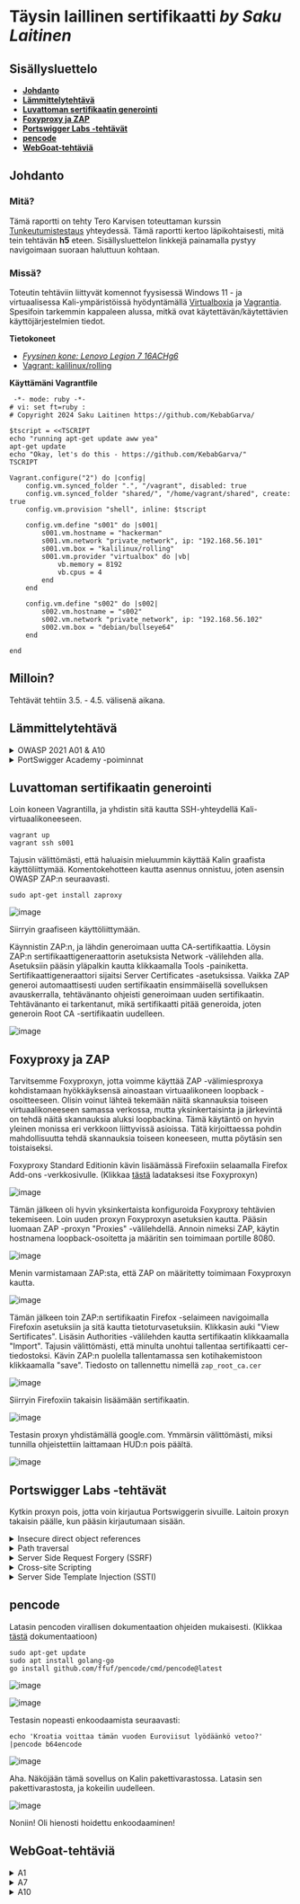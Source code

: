 # Täysin laillinen sertifikaatti _by Saku Laitinen_

## Sisällysluettelo

- **[Johdanto](https://github.com/KebabGarva/Tunkeutumistestaus2024-bgu248/edit/main/h5.md#johdanto)**
- **[Lämmittelytehtävä](https://github.com/KebabGarva/Tunkeutumistestaus2024-bgu248/blob/main/h5.md#Lämmittelytehtävä)**
- **[Luvattoman sertifikaatin generointi](https://github.com/KebabGarva/Tunkeutumistestaus2024-bgu248/blob/main/h5.md#luvattoman-sertifikaatin-generointi)**
- **[Foxyproxy ja ZAP](https://github.com/KebabGarva/Tunkeutumistestaus2024-bgu248/blob/main/h5.md#foxyproxy-ja-zap)**
- **[Portswigger Labs -tehtävät](https://github.com/KebabGarva/Tunkeutumistestaus2024-bgu248/blob/main/h5.md#Portswigger-Labs--tehtävät)**
- **[pencode](https://github.com/KebabGarva/Tunkeutumistestaus2024-bgu248/blob/main/h5.md#pencode)**
- **[WebGoat-tehtäviä](https://github.com/KebabGarva/Tunkeutumistestaus2024-bgu248/blob/main/h5.md#WebGoat-tehtäviä)**

## Johdanto

### Mitä?

Tämä raportti on tehty Tero Karvisen toteuttaman kurssin [Tunkeutumistestaus](https://terokarvinen.com/2024/eettinen-hakkerointi-2024/) yhteydessä.
Tämä raportti kertoo läpikohtaisesti, mitä tein tehtävän **h5** eteen.
Sisällysluettelon linkkejä painamalla pystyy navigoimaan suoraan haluttuun kohtaan.

### Missä?

Toteutin tehtäviin liittyvät komennot fyysisessä Windows 11 - ja virtuaalisessa Kali-ympäristöissä hyödyntämällä [Virtualboxia](https://www.virtualbox.org/) ja [Vagrantia](https://developer.hashicorp.com/vagrant).
Spesifoin tarkemmin kappaleen alussa, mitkä ovat käytettävän/käytettävien käyttöjärjestelmien tiedot. 

**Tietokoneet**

- [*Fyysinen kone: Lenovo Legion 7 16ACHg6*](https://nanoreview.net/en/laptop/lenovo-legion-7-2021-amd?m=c.1_g.3_r.3_s.3)
- [Vagrant: kalilinux/rolling](https://app.vagrantup.com/kalilinux/boxes/rolling)

**Käyttämäni Vagrantfile**

```
 -*- mode: ruby -*-
# vi: set ft=ruby :
# Copyright 2024 Saku Laitinen https://github.com/KebabGarva/

$tscript = <<TSCRIPT
echo "running apt-get update aww yea"
apt-get update
echo "Okay, let's do this - https://github.com/KebabGarva/"
TSCRIPT

Vagrant.configure("2") do |config|
	config.vm.synced_folder ".", "/vagrant", disabled: true
	config.vm.synced_folder "shared/", "/home/vagrant/shared", create: true
	config.vm.provision "shell", inline: $tscript

	config.vm.define "s001" do |s001|
		s001.vm.hostname = "hackerman"
		s001.vm.network "private_network", ip: "192.168.56.101"
		s001.vm.box = "kalilinux/rolling"
		s001.vm.provider "virtualbox" do |vb|
			vb.memory = 8192
			vb.cpus = 4
		end
	end

	config.vm.define "s002" do |s002|
		s002.vm.hostname = "s002"
		s002.vm.network "private_network", ip: "192.168.56.102"
		s002.vm.box = "debian/bullseye64"
	end
	
end
```



## Milloin?

Tehtävät tehtiin 3.5. - 4.5. välisenä aikana.

## Lämmittelytehtävä

<details>

<summary>OWASP 2021 A01 & A10</summary>

### A01: Broken Access Control

- Kulunvalvonnan haavoittuvuus, joka tyypillisesti johtaa luvattomaan tietojen luovuttamiseen, muuttamiseen tai tuhoamiseen.
- Konkreettiset esimerkit haavoittuvasta kulunvalvonnat ovat esimerkiksi
  - Järjestelmää hallinnoivien ominaisuuksien myöntäminen liian kevyin perustein
  - URL-osoitteen muokkaaminen tai API-pyyntöjä muokkaavan hyökkäyksen käyttäminen
  - toisen tilin katselu tai muokkaamisen salliminen hyödyntämällä annettua yksilöllistä tunnusta
  - POST-, PUT- ja DELELTE -käyttöoikeuksien puuttuminen API:sta
  - etuoikeuksien korottamista esittämällä olevan kirjautunut tai toimivan järjestelmänvalvojana
  - Metatietojen, kuten JWT (JSON Web Token) -käyttöoikeustunnisteen manipulointi .
  - CORS (Cross-origin resource sharing) virheellinen määrittäminen johtaa luvattomaan API-pääsyyn luottamattomista lähteistä.
  - pakottamalla sivun antamaan pääsyn sivulla todentamattomalla käyttäjällä
 
https://owasp.org/Top10/A01_2021-Broken_Access_Control/
  
### A10: Server-Side Request Forgery (SSRF)

- SSRF-virhe ilmaantuu silloin, kun verkkosovellus hakee etäresursseja todentamatta käyttäjän toimittamaa URL -osoitetta.
  - Hyökkääjä voi virhettä hyväksikäyttämällä pakottaa verkkosovelluksen palauttamaan tietoja yrityksen sisäverkosta viallisen internettiin yhdistetyn palvelimen kautta.
- Kyseistä haavoittuvuutta käyttävät hyökkäykset yleistyvät kovaa vauhtia johtuen pilvipalveluihin laajasta siirtymisestä ja verkkojen arkkitehtuurien monimutkaistumisesta.
- Esimerkiksi API:n osoitteen muokkaaminen localhostiin on tyypillinen tapa toteuttaa SSRF-hyökkäys.

https://owasp.org/Top10/A10_2021-Server-Side_Request_Forgery_%28SSRF%29/

</details>

<details>

<summary>PortSwigger Academy -poiminnat</summary>

### Insecure direct object references (IDOR)

- Yksinkertaisimmillaan hyökkääjä muokkaa URL-osoitetta niin, että hän pääsee suoraan käsiksi haluamaan luvattomaan tiedostoon.
- Käytännössä koneen tietoja pääsee muokkaamaan suoraan internetistä.

https://portswigger.net/web-security/access-control/idor

### Path traversal
  
- Hyödyntää haavoittuvuutta HTML-protokollassa
  - Jos hyökkääjän pyyntöä ei validoida, hän voi pahimassa tapauksessa päästä tietokoneen salasanatiedostoihin käsiksi muokkaamalla ainoastaan URL-osoitetta.

https://portswigger.net/web-security/file-path-traversal

### Server-side template injection

- Hyökkääjä injektoi haittaohjelman, joka toteutetaan palvelinpuolella, verkkosivujen pohjan generoimismoottoriin
- Hyökkäysstä on vaikea havaita, koska hyökkääjä piilottaa dataa verkkosivujen pohjiin piilottaakseen datankäsittelyä.
  - Kyseiset injektiot toteutetaan ulkopuolelta, mutta pyyntöjä käsitellään palvelinpuolella 
  - Haittaohjelma voi pahimassa tapauksessa saada täyden hallinnan palvelimesta, koska hyökkääjä voi mielivaltaisesti komentaa mallimoottorin generoimaan hänelle pääsyoikeudet.
 
https://portswigger.net/web-security/server-side-template-injection

### Cross-site scripting (XSS)

- Hyökkääjä muokkaa esimerkiksi HTTP-pyyntöä toteuttamaan skriptin uhrin koneella.
  - Hyökkääjä lähettää uhrille muokatun URL-osoitteen, joka sisältää toteutettavan skriptin, joka komentaa käyttäjän selaimen esimerkiksi toteuttamaan haitallisen skriptin, joka ladataan toiselta palvelimelta.
 
https://portswigger.net/web-security/cross-site-scripting
  
</details>


## Luvattoman sertifikaatin generointi

Loin koneen Vagrantilla, ja yhdistin sitä kautta SSH-yhteydellä Kali-virtuaalikoneeseen.

```
vagrant up
vagrant ssh s001
```
Tajusin välittömästi, että haluaisin mieluummin käyttää Kalin graafista käyttöliittymää. Komentokehotteen kautta asennus onnistuu, joten asensin OWASP ZAP:n seuraavasti.

```
sudo apt-get install zaproxy
```

![image](https://github.com/KebabGarva/Tunkeutumistestaus2024-bgu248/assets/89390996/159fad5e-9dbb-42cc-a793-680f460e23ba)

Siirryin graafiseen käyttöliittymään. 


Käynnistin ZAP:n, ja lähdin generoimaan uutta CA-sertifikaattia. Löysin ZAP:n sertifikaattigeneraattorin asetuksista Network -välilehden alla. Asetuksiin pääsin yläpalkin kautta klikkaamalla Tools -painiketta. Sertifikaattigeneraattori sijaitsi Server Certificates -asetuksissa.  Vaikka ZAP generoi automaattisesti uuden sertifikaatin ensimmäisellä sovelluksen avauskerralla, tehtävänanto ohjeisti generoimaan uuden sertifikaatin. Tehtävänanto ei tarkentanut, mikä sertifikaatti pitää generoida, joten generoin Root CA -sertifikaatin uudelleen.

![image](https://github.com/KebabGarva/Tunkeutumistestaus2024-bgu248/assets/89390996/d1914fdf-f16c-4dea-ae8f-810ddb9ad3de)


## Foxyproxy ja ZAP

Tarvitsemme Foxyproxyn, jotta voimme käyttää ZAP -välimiesproxya kohdistamaan hyökkäyksensä ainoastaan virtuaalikoneen loopback -osoitteeseen. Olisin voinut lähteä tekemään näitä skannauksia toiseen virtuaalikoneeseen samassa verkossa, mutta yksinkertaisinta ja järkevintä on tehdä näitä skannauksia aluksi loopbackina. Tämä käytäntö on hyvin yleinen monissa eri verkkoon liittyvissä asioissa. Tätä kirjoittaessa pohdin mahdollisuutta tehdä skannauksia toiseen koneeseen, mutta pöytäsin sen toistaiseksi.

Foxyproxy Standard Editionin kävin lisäämässä Firefoxiin selaamalla Firefox Add-ons -verkkosivulle. (Klikkaa [tästä](https://addons.mozilla.org/en-US/firefox/addon/foxyproxy-standard/) ladataksesi itse Foxyproxyn)  

![image](https://github.com/KebabGarva/Tunkeutumistestaus2024-bgu248/assets/89390996/669682f4-28c1-45a1-84f5-037b4c5f8d29)

Tämän jälkeen oli hyvin yksinkertaista konfiguroida Foxyproxy tehtävien tekemiseen. Loin uuden proxyn Foxyproxyn asetuksien kautta. Pääsin luomaan ZAP -proxyn "Proxies" -välilehdellä. Annoin nimeksi ZAP, käytin hostnamena loopback-osoitetta ja määritin sen toimimaan portille 8080.


![image](https://github.com/KebabGarva/Tunkeutumistestaus2024-bgu248/assets/89390996/4b775dfa-dddc-4a43-8cad-c2229f3b0acc)

Menin varmistamaan ZAP:sta, että ZAP on määritetty toimimaan Foxyproxyn kautta.

![image](https://github.com/KebabGarva/Tunkeutumistestaus2024-bgu248/assets/89390996/599b3618-46a1-405b-9793-cc6a8eeed32b)

Tämän jälkeen toin ZAP:n sertifikaatin Firefox -selaimeen navigoimalla Firefoxin asetuksiin ja sitä kautta tietoturvasetuksiin. Klikkasin auki "View Sertificates". Lisäsin Authorities -välilehden kautta sertifikaatin klikkaamalla "Import". Tajusin välittömästi, että minulta unohtui tallentaa sertifikaatti cer-tiedostoksi. Kävin ZAP:n puolella tallentamassa sen kotihakemistoon klikkaamalla "save". Tiedosto on tallennettu nimellä `zap_root_ca.cer`

![image](https://github.com/KebabGarva/Tunkeutumistestaus2024-bgu248/assets/89390996/a33f5d13-391b-4439-8b4f-7152cb05b313)

Siirryin Firefoxiin takaisin lisäämään sertifikaatin. 

![image](https://github.com/KebabGarva/Tunkeutumistestaus2024-bgu248/assets/89390996/c28e15d1-1426-489e-9507-cb29135394c1)

Testasin proxyn yhdistämällä google.com. Ymmärsin välittömästi, miksi tunnilla ohjeistettiin laittamaan HUD:n pois päältä.

![image](https://github.com/KebabGarva/Tunkeutumistestaus2024-bgu248/assets/89390996/04660756-1ca6-4667-96f8-47eba33edcc7)


## Portswigger Labs -tehtävät

Kytkin proxyn pois, jotta voin kirjautua Portswiggerin sivuille. Laitoin proxyn takaisin päälle, kun pääsin kirjautumaan sisään.

<details>

<summary>Insecure direct object references</summary>

### Nopeaa IDOR -meininkiä

Tämä tehtävä oli itsestäänselvä. Testasin muutaman kerran, miten chat-logit tallentuvat. Testasin kaksi kertaa, ennen kun menin ZAP:n kautta katsomaan tuloksia. 

ZAP löysi download-transcript-hakemiston HTTP-pyyntöni kautta. Kiinnitin huomiota siihen, että ensimmäinen lataamani tiedosto on nimellä "2.txt", joten luonnollisesti halusin nähdä, onko "1.txt" -tiedostoa olemassa. 

![image](https://github.com/KebabGarva/Tunkeutumistestaus2024-bgu248/assets/89390996/93e205f9-fd99-4866-bb7a-0b4fed2128a2)

Kyseinen tiedosto on olemassa. Chatista näkyy selvästi carloksen salasana. Kopioin salasanan leikepöydälle, ja yritin kirjautua carloksen tilille.

![image](https://github.com/KebabGarva/Tunkeutumistestaus2024-bgu248/assets/89390996/f7357e94-24a2-47e2-9507-fae9512cb441)

![image](https://github.com/KebabGarva/Tunkeutumistestaus2024-bgu248/assets/89390996/a38aef3d-f26d-4e7f-84c3-92e41bb4d0a6)

Tehtävä onnistui! Nyt voin esimerkiksi päivittää sähköpostiosoitteen, ja käytännössä pölliä hänen tilinsä kokonaan.

</details>

<details>

<summary>Path traversal</summary>


### Simple case

Sain tehtävän tehtyä muokkaamalla pyyntöä palauttamaan `etc/passwd` -tiedoston. Kokeilin ensin absoluuttista polkua, mutta en onnistunut. Suhteellinen polku onnistui

![image](https://github.com/KebabGarva/Tunkeutumistestaus2024-bgu248/assets/89390996/2d32cf70-78f2-4e31-964b-2e71da189065)


![image](https://github.com/KebabGarva/Tunkeutumistestaus2024-bgu248/assets/89390996/aacb4879-77e3-4931-b702-e73bdeac8677)

![image](https://github.com/KebabGarva/Tunkeutumistestaus2024-bgu248/assets/89390996/48aadf98-2d90-4f8b-ad57-61a631429099)


### Traversal sequences blocked with absolute path bypass

Aijaa. Tässä otsikossa lukee, että pitää testata absoluuttista polkua hyödyntämällä. Toimin kuin edellisen tehtävän kaavalla, mutta tällä kertaa kokeilin ensimmäisenä absoluuttista polkua.

![image](https://github.com/KebabGarva/Tunkeutumistestaus2024-bgu248/assets/89390996/f7ca8094-f10a-481a-b485-fc6dbeb83036)

![image](https://github.com/KebabGarva/Tunkeutumistestaus2024-bgu248/assets/89390996/b135d62f-4c5b-454e-98fb-955e0ad1d893)

![image](https://github.com/KebabGarva/Tunkeutumistestaus2024-bgu248/assets/89390996/2dc8415c-392a-4f5b-a770-1d594c113faf)

Olin hyvin hämmentynyt, miksi absoluuttinen polku toimi tällä kertaa.


### Traversal sequences stripped non-recursively

Tehtävä ohjeistuksen perusteella oli käytettävä haavoittuvuuden puolustusta itseään vastaan eli `....//`. Puolustus poistaa aina kaksi pistettä ja kauttaviivan, joten lisäsin yksinkertaisesti kaksi pistettä ja kauttaviivan saadakseni `../` pyyntöön.

![image](https://github.com/KebabGarva/Tunkeutumistestaus2024-bgu248/assets/89390996/92c3e4e5-4d53-4183-92d7-8bbdc51ff77c)

![image](https://github.com/KebabGarva/Tunkeutumistestaus2024-bgu248/assets/89390996/b252ec95-dcac-427d-abc9-fba6e2868179)

</details>

<details>

<summary>Server Side Request Forgery (SSRF)</summary>

### Stockapi on hieman rikki

Manuaalisen pyyntöeditorin kautta pääsin muokkaamaan stockApi -parametrin loopback -osoitteeseen. ZAP teki tästä hyvin helppoa.

![image](https://github.com/KebabGarva/Tunkeutumistestaus2024-bgu248/assets/89390996/529da8ff-fdec-4abd-b770-ef61c083001f)


![image](https://github.com/KebabGarva/Tunkeutumistestaus2024-bgu248/assets/89390996/89d1c5bb-e21e-4517-8862-dc7ab14595ab)


![image](https://github.com/KebabGarva/Tunkeutumistestaus2024-bgu248/assets/89390996/4150ce5c-fc88-4891-8bb1-711908ad7595)

Sanoin hyvästit carlokselle.

![image](https://github.com/KebabGarva/Tunkeutumistestaus2024-bgu248/assets/89390996/7492f39d-7dde-473f-95a2-4dc6ee518fee)


</details>

<details>

<summary>Cross-site Scripting</summary>


### Reflected XSS into HTML context with nothing encoded

Tehtävänanto oli yksinkertainen, joten toimenpiteeni oli myös yksinkertainen. Kirjoitin hakukenttään `<script>alert('suuri operaatio buahahahhaah')</script>`

![image](https://github.com/KebabGarva/Tunkeutumistestaus2024-bgu248/assets/89390996/50a04565-df53-4cc0-9685-451e5019c1ba)

![image](https://github.com/KebabGarva/Tunkeutumistestaus2024-bgu248/assets/89390996/2b8968e2-08c7-44e3-9a3b-1d5935af4924)

### Stored XSS into HTML context with nothing encoded

Kommenttiosioon kirjoitin hauskan skriptin.

![image](https://github.com/KebabGarva/Tunkeutumistestaus2024-bgu248/assets/89390996/2fc8fbc3-7523-4273-aa50-b27144f7eb68)

![image](https://github.com/KebabGarva/Tunkeutumistestaus2024-bgu248/assets/89390996/58ee3097-bbbb-4987-a5c0-a8abee2bed8a)


</details>

<details>

<summary>Server Side Template Injection (SSTI)</summary>

### 

Jätin tämän viimeiseksi, koska kuulema tämä oli vaikein tehtävä. Portswiggerin dokumentaation mukaan voi injektoida erikoismerkkejä verkkopohjaan palauttaakseen kyseisen verkkopohjatyökalun. (Lainasin [tämän](https://portswigger.net/web-security/server-side-template-injection) artikkelin esimerkkiä.) Pistin `${{<%[%'"}}%\` kenttään.

![image](https://github.com/KebabGarva/Tunkeutumistestaus2024-bgu248/assets/89390996/7235bc96-c98b-42b5-ace4-667dd484cf42)

Django oli käytössä. Pistin googleen "Django secret key", ja tarkistin Djangon dokumentaatiosta funktion `SECRET_KEY` olevan olemassa.

![image](https://github.com/KebabGarva/Tunkeutumistestaus2024-bgu248/assets/89390996/c20be73f-1be8-44ec-8073-a7d8c15f2b3e)

![image](https://github.com/KebabGarva/Tunkeutumistestaus2024-bgu248/assets/89390996/58471197-41a1-4b3f-b978-cba854ca0542)

Kokeilin seuraavaa syötettä.

```
{{settings.SECRET_KEY}}
```
![image](https://github.com/KebabGarva/Tunkeutumistestaus2024-bgu248/assets/89390996/17988d86-bda5-4a8b-a2ff-6174b8a1b1bb)

Sieltähän se avain paljastui! Jes! 

![image](https://github.com/KebabGarva/Tunkeutumistestaus2024-bgu248/assets/89390996/f3dd89cd-47ae-4e9a-8ce2-f45e49f9fbb8)

</details>

## pencode

Latasin pencoden virallisen dokumentaation ohjeiden mukaisesti. (Klikkaa [tästä](https://github.com/ffuf/pencode) dokumentaatioon)

```
sudo apt-get update
sudo apt install golang-go
go install github.com/ffuf/pencode/cmd/pencode@latest
```
![image](https://github.com/KebabGarva/Tunkeutumistestaus2024-bgu248/assets/89390996/8e8e64af-9428-4908-aa79-e97499b451c0)

![image](https://github.com/KebabGarva/Tunkeutumistestaus2024-bgu248/assets/89390996/c1712a94-926f-4a51-8abc-7cbbcad77426)

Testasin nopeasti enkoodaamista seuraavasti:

```
echo 'Kroatia voittaa tämän vuoden Euroviisut lyödäänkö vetoo?' |pencode b64encode 
```

![image](https://github.com/KebabGarva/Tunkeutumistestaus2024-bgu248/assets/89390996/eff48d93-4cbb-4e96-a2d1-679bcb28d456)

Aha. Näköjään tämä sovellus on Kalin pakettivarastossa. Latasin sen pakettivarastosta, ja kokeilin uudelleen.

![image](https://github.com/KebabGarva/Tunkeutumistestaus2024-bgu248/assets/89390996/a68c00b5-f973-4c37-bf83-77bd7f93dcbf)

Noniin! Oli hienosti hoidettu enkoodaaminen!

## WebGoat-tehtäviä

<details>

<summary>A1</summary>

### Hijacking a session

Aluksi tehtävä tuntui ylitsepääsemättömältä, mutta sain lopulta ratkaistua sen. Jotta pystyisin kokeilemaan erilaisia tokeneja, minun oli generoitava ne. ZAP:iin piti ladata lisäosa kuin Token Generation and Analysis. Se generoi pseudosatunnaisesti valitseman evästeen perusteella erilaisia evästeitä.

![image](https://github.com/KebabGarva/Tunkeutumistestaus2024-bgu248/assets/89390996/9bd8b1cd-be44-4993-8c7c-61faa89487ec)

Käytin näitä asetuksia avaimien generointiin.

![image](https://github.com/KebabGarva/Tunkeutumistestaus2024-bgu248/assets/89390996/718229a8-ed47-43f1-a24f-c0e85d87287b)

```
cookie
hijack_cookie
check
30000
```
Tallensin tiedoston kotikansioon nimellä `tokens`. Tämän jälkeen luokittelin kaikki tokenit `sort` -komennolla

```
sort tokens
```
![image](https://github.com/KebabGarva/Tunkeutumistestaus2024-bgu248/assets/89390996/35dd0106-68a0-48b1-b2db-fbdffcd960f3)

![image](https://github.com/KebabGarva/Tunkeutumistestaus2024-bgu248/assets/89390996/e12b5057-3931-48ff-b957-822e802ed6da)

Tarkoitus oli löytää poikkeavuuksia evästeissä. Esimerkkinä on punaisella laatikoidut evästeet:

![image](https://github.com/KebabGarva/Tunkeutumistestaus2024-bgu248/assets/89390996/15e1f1a1-8724-4e87-bca3-300cab834916)

Ihan kuin noiden välistä puuttuisi numerosarja `6140566953025662312-1714867535094`. Ajattelin etukäteen, jos kyseinen numerosarja ei toimi, kasvattaisin numerosarjan toista osaa enintään yhdellä. Muuten numerosarjan toista osaa kasvatetaan siihen asti, kunnes se on yhtä suuri kuin alla olevan numerosarjan toisen osan numero. Esimerkiksi numeroa `1714867573` kasvatetaan yhdellä siihen asti, kunnes se on `1714867576`

![image](https://github.com/KebabGarva/Tunkeutumistestaus2024-bgu248/assets/89390996/092e1012-b72a-4b95-b222-72eef930d86b)

Requesterilla generoin pyynnön, johon pistin haluamani arvon evästeelle hijack_cookie. Bodyyn kirjoitin käyttäjänimi- ja salasana-arvot. 

Tällä logiikalla sain ratkaistua tämän tehtävän. Evästenumero `6140566953025662312-1714867535094` oli avain tehtävän ratkaisuun.


![image](https://github.com/KebabGarva/Tunkeutumistestaus2024-bgu248/assets/89390996/ab815547-7bf7-448a-8904-67d08d73cd9d)

### Insecure Direct Object References

`http://127.0.0.1:8888/WebGoat/IDOR/profile`

![image](https://github.com/KebabGarva/Tunkeutumistestaus2024-bgu248/assets/89390996/7124ddbc-a8dd-44cd-a0f3-793fb2d59b28)

HUOM!!

Johtuen WebGoatin epävakaasta toimimisesta, lopetin tehtävien tekemisen kesken, ja jatkan raportointia palautusajankohdan jälkeen.

![image](https://github.com/KebabGarva/Tunkeutumistestaus2024-bgu248/assets/89390996/151e997d-dba8-41fd-affc-fcda9a9dca75)

![image](https://github.com/KebabGarva/Tunkeutumistestaus2024-bgu248/assets/89390996/f3c4df96-52f9-493b-b819-69f3622b08c4)

Lopullinen tehtäväsaalis:

![image](https://github.com/KebabGarva/Tunkeutumistestaus2024-bgu248/assets/89390996/fa51a817-b6a5-45f2-9a57-1529fc036fcc)

Ainoastaan yksi jäi tekemättä

### Missing Function Level Access Control

Ensimmäisen tehtävän ohjeena oli löytää piilotettuja elementtejä. Avasin välittömästi Firefoxin kehittäjätyökalun, ja ei mennyt kauan kunnes löysin jotain epäilyttävää. Meni hetki tajuta, mitä piti vastata tehtävänantoon. Minun ei pitänyt antaa linkkiä vaan linkin oikealla puolella olevaa sisältöä. Tässä tapauksessa Users ja Config.

![image](https://github.com/KebabGarva/Tunkeutumistestaus2024-bgu248/assets/89390996/d7a9e0ae-ffbe-4fd6-b57d-16073cbbd101)

![image](https://github.com/KebabGarva/Tunkeutumistestaus2024-bgu248/assets/89390996/bed9f4c1-7ab9-4541-a820-a136ae6fa6c9)

Seuraavaksi tehtävän tarkoitus oli saada käyttäjien hashatut tiedot, ja palauttaa Jerryn hash vastaukseksi. Muokkasin GET -pyyntöä niin, että se palauttaa `WebGoat/access-control/users`. Ensin se ei toiminut, joten lisäsin sisältötyypin json.

![image](https://github.com/KebabGarva/Tunkeutumistestaus2024-bgu248/assets/89390996/cee43e39-1cfc-4950-aec2-187002681b11)


![image](https://github.com/KebabGarva/Tunkeutumistestaus2024-bgu248/assets/89390996/11beaa1f-f99c-4106-a163-f7cbe042c115)


![image](https://github.com/KebabGarva/Tunkeutumistestaus2024-bgu248/assets/89390996/81f981a9-65ae-4ad8-b380-ac10aaeb6f04)

Seuraavaksi tarkoituksena oli saada Jerryn hash uudelleen. Tällä kertaa aiemmin kokeiltu hyökkäystapa ei toimi enää. Loin ensin uuden käyttäjän admin-oikeuksilla. Lunttasin ensin vihjeistä suoraan, mutta loin toisen käyttäjän. Yritin sen jälkeen kirjautua uudella käyttäjällä, mutta kumpikaan ei toiminut. Ensimmäisessä näyttökuvassa on Request ja toisessa Response.

![image](https://github.com/KebabGarva/Tunkeutumistestaus2024-bgu248/assets/89390996/2961578d-2843-4739-bb83-cbaedb96f247)


![image](https://github.com/KebabGarva/Tunkeutumistestaus2024-bgu248/assets/89390996/23dc794e-0598-4f1d-9122-62313d339720)

Tältä näytti pettymys.

![image](https://github.com/KebabGarva/Tunkeutumistestaus2024-bgu248/assets/89390996/f1057539-0a73-450f-9b56-7f71182c4589)


Googletin hieman, ja törmäsin Githubissa olevaan lankaan. (Klikkaa [tästä](https://github.com/WebGoat/WebGoat/issues/1424) lankaan). Kokeilin antaa käyttäjälleni adminin oikeudet. Muokkasin payloadin seuraavanlaiseksi:

![image](https://github.com/KebabGarva/Tunkeutumistestaus2024-bgu248/assets/89390996/e12ff164-5f15-4737-92a5-25c70900df74)

Ajoin payloadin, mutta hämmennyin aivan valtavasti. Jostain syystä en voi tehdä mitään. Päätin luovuttaa ja jatkaa tehtävissä, koska labrassa ei pitäisi käydä näin. Ehkä se taitaa olla oikeasti rikki! :D

![image](https://github.com/KebabGarva/Tunkeutumistestaus2024-bgu248/assets/89390996/ca7e8da1-afdf-4de5-a037-7f8e58d64524)

</details>

<details>

<summary>A7</summary>

### Authentication Bypasses

Tarkoitus oli läpäistä suojaus kaksivaiheisen tunnistautumisen läpi. Suojaus käytti turvakysymystä suojana. Sen pystyi ohittamaan varsin yksinkertaisesti. Muokkasin POST-pyynnön niin, että poistin vastaukset kokonaan.

![image](https://github.com/KebabGarva/Tunkeutumistestaus2024-bgu248/assets/89390996/0b60d7ed-e1a5-4823-9a97-b1a01023c45e)

Pooof...

![image](https://github.com/KebabGarva/Tunkeutumistestaus2024-bgu248/assets/89390996/9d8f8ce1-ab33-4b2b-a555-97d51023146e)

Lähdin toteuttamaan payloadin, mutta se ei toiminut. Kelasin, että miksi tämä on näin. Se olisi ollut mahtavaa, jos olisi ollut minkäänlaista vinkkiä siihen, että "setquestions" on oltava olemassa. Tajusin tämän vasta useiden minuuttien säätämisen kautta. Se lopulta toimi. Pystyin laittamaan minkä tahansa arvon setquestions:n taakse.

![image](https://github.com/KebabGarva/Tunkeutumistestaus2024-bgu248/assets/89390996/359d0c11-7722-4f12-aef0-c037a57321b1)

![image](https://github.com/KebabGarva/Tunkeutumistestaus2024-bgu248/assets/89390996/65815539-42d9-47e4-a20c-12e51801fad1)

### Insecure login

Kirjaimellisesti painoin Log in, ja ZAP:iin tuli suoraan käyttäjätiedot.

![image](https://github.com/KebabGarva/Tunkeutumistestaus2024-bgu248/assets/89390996/5df63669-e8d2-4019-917e-10e543abf83d)

![image](https://github.com/KebabGarva/Tunkeutumistestaus2024-bgu248/assets/89390996/d79cf909-099a-4ae1-b53a-2137481d6e73)

</details>


<details>

<summary>A10</summary>

### Server-Side Request Forgery

Repesin nauramaan, kun Tom tuli näytölle. Tajusin välittömästi mennä ZAP:iin ja muuttaa pyyntö `url=images%2Ftom.png` niin, että tomin sijaan on jerry.

![image](https://github.com/KebabGarva/Tunkeutumistestaus2024-bgu248/assets/89390996/2d7d77f6-1d53-40ca-8fa3-35ab27cefbb9)

![image](https://github.com/KebabGarva/Tunkeutumistestaus2024-bgu248/assets/89390996/bb9f2a05-e45b-47e8-a3a3-c1dab97d1c19)

Tämän jälkeen minun piti muuttaa pyyntöä niin, että palvelin saa tiedot osoitteesta http://ifconfig.pro . 

![image](https://github.com/KebabGarva/Tunkeutumistestaus2024-bgu248/assets/89390996/2a3b50f1-5abf-4e6a-921a-5b90d6abb6f3)

[See me slayyyy](https://www.youtube.com/embed/8Wi7fhswoBA?si=v_TmqhAEXcSUx7c7&amp;start=30&end35)

</details>
